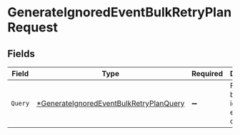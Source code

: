 # GenerateIgnoredEventBulkRetryPlanRequest


## Fields

| Field                                                                                                        | Type                                                                                                         | Required                                                                                                     | Description                                                                                                  |
| ------------------------------------------------------------------------------------------------------------ | ------------------------------------------------------------------------------------------------------------ | ------------------------------------------------------------------------------------------------------------ | ------------------------------------------------------------------------------------------------------------ |
| `Query`                                                                                                      | [*GenerateIgnoredEventBulkRetryPlanQuery](../../models/operations/generateignoredeventbulkretryplanquery.md) | :heavy_minus_sign:                                                                                           | Filter by the bulk retry ignored event query object                                                          |